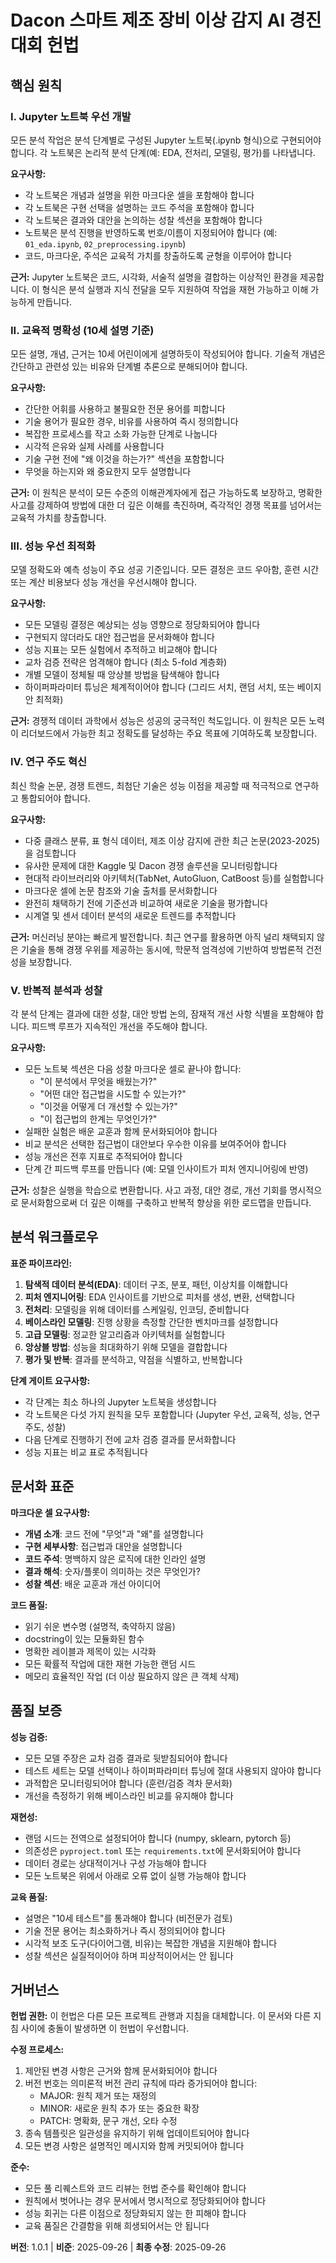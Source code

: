 <!--
동기화 영향 보고서
버전 변경: 1.0.0 → 1.0.1
수정일: 2025-09-26
근거: 주석, 마크다운, 설명을 한글로 변경 (PATCH - 언어 현지화, 내용 변경 없음)

수정된 원칙:
- 없음 (모든 원칙 내용 유지, 언어만 한글화)

추가된 섹션:
- 없음

제거된 섹션:
- 없음

업데이트 필요 템플릿:
✅ .specify/templates/plan-template.md - 헌법 참조 유지 (언어 독립적)
✅ .specify/templates/tasks-template.md - 헌법 참조 유지 (언어 독립적)
✅ .specify/templates/spec-template.md - 변경 불필요

후속 TODO: 없음
-->

# Dacon 스마트 제조 장비 이상 감지 AI 경진대회 헌법

## 핵심 원칙

### I. Jupyter 노트북 우선 개발

모든 분석 작업은 분석 단계별로 구성된 Jupyter 노트북(.ipynb 형식)으로 구현되어야 합니다. 각 노트북은 논리적 분석 단계(예: EDA, 전처리, 모델링, 평가)를 나타냅니다.

**요구사항:**
- 각 노트북은 개념과 설명을 위한 마크다운 셀을 포함해야 합니다
- 각 노트북은 구현 선택을 설명하는 코드 주석을 포함해야 합니다
- 각 노트북은 결과와 대안을 논의하는 성찰 섹션을 포함해야 합니다
- 노트북은 분석 진행을 반영하도록 번호/이름이 지정되어야 합니다 (예: `01_eda.ipynb`, `02_preprocessing.ipynb`)
- 코드, 마크다운, 주석은 교육적 가치를 창출하도록 균형을 이루어야 합니다

**근거:** Jupyter 노트북은 코드, 시각화, 서술적 설명을 결합하는 이상적인 환경을 제공합니다. 이 형식은 분석 실행과 지식 전달을 모두 지원하여 작업을 재현 가능하고 이해 가능하게 만듭니다.

### II. 교육적 명확성 (10세 설명 기준)

모든 설명, 개념, 근거는 10세 어린이에게 설명하듯이 작성되어야 합니다. 기술적 개념은 간단하고 관련성 있는 비유와 단계별 추론으로 분해되어야 합니다.

**요구사항:**
- 간단한 어휘를 사용하고 불필요한 전문 용어를 피합니다
- 기술 용어가 필요한 경우, 비유를 사용하여 즉시 정의합니다
- 복잡한 프로세스를 작고 소화 가능한 단계로 나눕니다
- 시각적 은유와 실제 사례를 사용합니다
- 기술 구현 전에 "왜 이것을 하는가?" 섹션을 포함합니다
- 무엇을 하는지와 왜 중요한지 모두 설명합니다

**근거:** 이 원칙은 분석이 모든 수준의 이해관계자에게 접근 가능하도록 보장하고, 명확한 사고를 강제하여 방법에 대한 더 깊은 이해를 촉진하며, 즉각적인 경쟁 목표를 넘어서는 교육적 가치를 창출합니다.

### III. 성능 우선 최적화

모델 정확도와 예측 성능이 주요 성공 기준입니다. 모든 결정은 코드 우아함, 훈련 시간 또는 계산 비용보다 성능 개선을 우선시해야 합니다.

**요구사항:**
- 모든 모델링 결정은 예상되는 성능 영향으로 정당화되어야 합니다
- 구현되지 않더라도 대안 접근법을 문서화해야 합니다
- 성능 지표는 모든 실험에서 추적하고 비교해야 합니다
- 교차 검증 전략은 엄격해야 합니다 (최소 5-fold 계층화)
- 개별 모델이 정체될 때 앙상블 방법을 탐색해야 합니다
- 하이퍼파라미터 튜닝은 체계적이어야 합니다 (그리드 서치, 랜덤 서치, 또는 베이지안 최적화)

**근거:** 경쟁적 데이터 과학에서 성능은 성공의 궁극적인 척도입니다. 이 원칙은 모든 노력이 리더보드에서 가능한 최고 정확도를 달성하는 주요 목표에 기여하도록 보장합니다.

### IV. 연구 주도 혁신

최신 학술 논문, 경쟁 트렌드, 최첨단 기술은 성능 이점을 제공할 때 적극적으로 연구하고 통합되어야 합니다.

**요구사항:**
- 다중 클래스 분류, 표 형식 데이터, 제조 이상 감지에 관한 최근 논문(2023-2025)을 검토합니다
- 유사한 문제에 대한 Kaggle 및 Dacon 경쟁 솔루션을 모니터링합니다
- 현대적 라이브러리와 아키텍처(TabNet, AutoGluon, CatBoost 등)를 실험합니다
- 마크다운 셀에 논문 참조와 기술 출처를 문서화합니다
- 완전히 채택하기 전에 기준선과 비교하여 새로운 기술을 평가합니다
- 시계열 및 센서 데이터 분석의 새로운 트렌드를 추적합니다

**근거:** 머신러닝 분야는 빠르게 발전합니다. 최근 연구를 활용하면 아직 널리 채택되지 않은 기술을 통해 경쟁 우위를 제공하는 동시에, 학문적 엄격성에 기반하여 방법론적 건전성을 보장합니다.

### V. 반복적 분석과 성찰

각 분석 단계는 결과에 대한 성찰, 대안 방법 논의, 잠재적 개선 사항 식별을 포함해야 합니다. 피드백 루프가 지속적인 개선을 주도해야 합니다.

**요구사항:**
- 모든 노트북 섹션은 다음 성찰 마크다운 셀로 끝나야 합니다:
  - "이 분석에서 무엇을 배웠는가?"
  - "어떤 대안 접근법을 시도할 수 있는가?"
  - "이것을 어떻게 더 개선할 수 있는가?"
  - "이 접근법의 한계는 무엇인가?"
- 실패한 실험은 배운 교훈과 함께 문서화되어야 합니다
- 비교 분석은 선택한 접근법이 대안보다 우수한 이유를 보여주어야 합니다
- 성능 개선은 전후 지표로 추적되어야 합니다
- 단계 간 피드백 루프를 만듭니다 (예: 모델 인사이트가 피처 엔지니어링에 반영)

**근거:** 성찰은 실행을 학습으로 변환합니다. 사고 과정, 대안 경로, 개선 기회를 명시적으로 문서화함으로써 더 깊은 이해를 구축하고 반복적 향상을 위한 로드맵을 만듭니다.

## 분석 워크플로우

**표준 파이프라인:**
1. **탐색적 데이터 분석(EDA)**: 데이터 구조, 분포, 패턴, 이상치를 이해합니다
2. **피처 엔지니어링**: EDA 인사이트를 기반으로 피처를 생성, 변환, 선택합니다
3. **전처리**: 모델링을 위해 데이터를 스케일링, 인코딩, 준비합니다
4. **베이스라인 모델링**: 진행 상황을 측정할 간단한 벤치마크를 설정합니다
5. **고급 모델링**: 정교한 알고리즘과 아키텍처를 실험합니다
6. **앙상블 방법**: 성능을 최대화하기 위해 모델을 결합합니다
7. **평가 및 반복**: 결과를 분석하고, 약점을 식별하고, 반복합니다

**단계 게이트 요구사항:**
- 각 단계는 최소 하나의 Jupyter 노트북을 생성합니다
- 각 노트북은 다섯 가지 원칙을 모두 포함합니다 (Jupyter 우선, 교육적, 성능, 연구 주도, 성찰)
- 다음 단계로 진행하기 전에 교차 검증 결과를 문서화합니다
- 성능 지표는 비교 표로 추적됩니다

## 문서화 표준

**마크다운 셀 요구사항:**
- **개념 소개**: 코드 전에 "무엇"과 "왜"를 설명합니다
- **구현 세부사항**: 접근법과 대안을 설명합니다
- **코드 주석**: 명백하지 않은 로직에 대한 인라인 설명
- **결과 해석**: 숫자/플롯이 의미하는 것은 무엇인가?
- **성찰 섹션**: 배운 교훈과 개선 아이디어

**코드 품질:**
- 읽기 쉬운 변수명 (설명적, 축약하지 않음)
- docstring이 있는 모듈화된 함수
- 명확한 레이블과 제목이 있는 시각화
- 모든 확률적 작업에 대한 재현 가능한 랜덤 시드
- 메모리 효율적인 작업 (더 이상 필요하지 않은 큰 객체 삭제)

## 품질 보증

**성능 검증:**
- 모든 모델 주장은 교차 검증 결과로 뒷받침되어야 합니다
- 테스트 세트는 모델 선택이나 하이퍼파라미터 튜닝에 절대 사용되지 않아야 합니다
- 과적합은 모니터링되어야 합니다 (훈련/검증 격차 문서화)
- 개선을 측정하기 위해 베이스라인 비교를 유지해야 합니다

**재현성:**
- 랜덤 시드는 전역으로 설정되어야 합니다 (numpy, sklearn, pytorch 등)
- 의존성은 `pyproject.toml` 또는 `requirements.txt`에 문서화되어야 합니다
- 데이터 경로는 상대적이거나 구성 가능해야 합니다
- 모든 노트북은 위에서 아래로 오류 없이 실행 가능해야 합니다

**교육 품질:**
- 설명은 "10세 테스트"를 통과해야 합니다 (비전문가 검토)
- 기술 전문 용어는 최소화하거나 즉시 정의되어야 합니다
- 시각적 보조 도구(다이어그램, 비유)는 복잡한 개념을 지원해야 합니다
- 성찰 섹션은 실질적이어야 하며 피상적이어서는 안 됩니다

## 거버넌스

**헌법 권한:**
이 헌법은 다른 모든 프로젝트 관행과 지침을 대체합니다. 이 문서와 다른 지침 사이에 충돌이 발생하면 이 헌법이 우선합니다.

**수정 프로세스:**
1. 제안된 변경 사항은 근거와 함께 문서화되어야 합니다
2. 버전 번호는 의미론적 버전 관리 규칙에 따라 증가되어야 합니다:
   - MAJOR: 원칙 제거 또는 재정의
   - MINOR: 새로운 원칙 추가 또는 중요한 확장
   - PATCH: 명확화, 문구 개선, 오타 수정
3. 종속 템플릿은 일관성을 유지하기 위해 업데이트되어야 합니다
4. 모든 변경 사항은 설명적인 메시지와 함께 커밋되어야 합니다

**준수:**
- 모든 풀 리퀘스트와 코드 리뷰는 헌법 준수를 확인해야 합니다
- 원칙에서 벗어나는 경우 문서에서 명시적으로 정당화되어야 합니다
- 성능 회귀는 다른 이점으로 정당화되지 않는 한 피해야 합니다
- 교육 품질은 간결함을 위해 희생되어서는 안 됩니다

**버전**: 1.0.1 | **비준**: 2025-09-26 | **최종 수정**: 2025-09-26